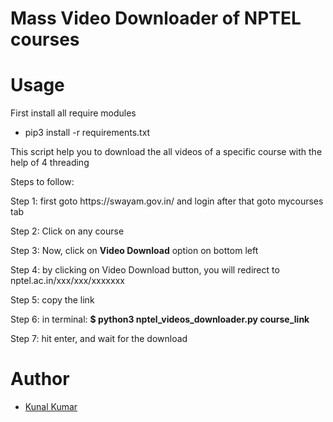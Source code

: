 <h1>Mass Video Downloader of NPTEL courses<h1>
    <h1>Usage</h1>
  <p>First install all require modules</p>
<ul>
  <li>pip3 install -r requirements.txt</li>
  </ul>
  <p>This script help you to download the all videos of a specific course with the help of 4 threading</p>
  <p>Steps to follow:</p>
  <p>Step 1: first goto https://swayam.gov.in/ and login after that goto mycourses tab</p>
  <p>Step 2: Click on any course</p>
  <p>Step 3: Now, click on <b>Video Download</b> option on bottom left</p>
  <p>Step 4: by clicking on Video Download button, you will redirect to nptel.ac.in/xxx/xxx/xxxxxxx</p>
  <p>Step 5: copy the link</p>
  <p>Step 6: in terminal: <b>$ python3 nptel_videos_downloader.py course_link</b></p>
  <p>Step 7: hit enter, and wait for the download</p>
<h1>Author</h1>
<ul>
  <li><a href="https://twitter.com/pr0kunal">Kunal Kumar</a></li>
  </ul>
  
